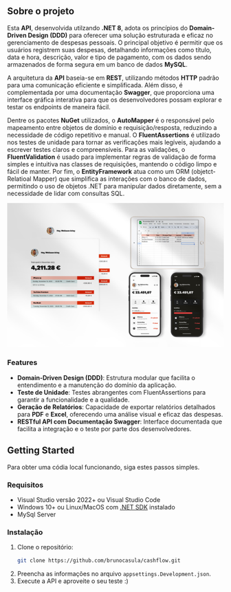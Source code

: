 ## Sobre o projeto

 Esta **API**, desenvolvida utilzando **.NET 8**, adota os princípios do **Domain-Driven Design (DDD)** para oferecer uma solução estruturada e eficaz no gerenciamento de despesas pessoais. O principal objetivo é permitir que os usuários registrem suas despesas, detalhando informações como título, data e hora, descrição, valor e tipo de pagamento, com os dados sendo armazenados de forma segura em um banco de dados **MySQL**.

 A arquitetura da **API** baseia-se em **REST**, utilizando métodos **HTTP** padrão para uma comunicação eficiente e simplificada. Além disso, é complementada por uma documentação **Swagger**, que proporciona uma interface gráfica interativa para que os desenvolvedores possam explorar e testar os endpoints de maneira fácil.

 Dentre os pacotes **NuGet** utilizados, o **AutoMapper** é o responsável pelo mapeamento entre objetos de domínio e requisição/resposta, reduzindo a necessidade de código repetitivo e manual. O **FluentAssertions** é utilizado nos testes de unidade para tornar as verificações mais legíveis, ajudando a escrever testes claros e compreensíveis.
 Para as validações, o **FluentValidation** é usado para implementar regras de validação de forma simples e intuitiva nas classes de requisições, mantendo o código limpo e fácil de manter. Por fim, o **EntityFramework** atua como um ORM (objetct-Relatioal Mapper) que simplifica as interações com o banco de dados, permitindo o uso de objetos .NET para manipular dados diretamente, sem a necessidade de lidar com consultas SQL.

 ![hero-image]

 ### Features

 - **Domain-Driven Design (DDD)**: Estrutura modular que facilita o entendimento e a manutenção do domínio da aplicação.
 - **Teste de Unidade**: Testes abrangentes com FluentAssertions para garantir a funcionalidade e a qualidade.
 - **Geração de Relatórios**: Capacidade de exportar relatórios detalhados para **PDF** e **Excel**, oferecendo uma análise visual e eficaz das despesas.
 - **RESTful API com Documentação Swagger**: Interface documentada que facilita a integração e o teste por parte dos desenvolvedores.


## Getting Started

Para obter uma códia local funcionando, siga estes passos simples.

### Requisitos

* Visual Studio versão 2022+ ou Visual Studio Code
* Windows 10+ ou Linux/MacOS com [.NET SDK][dot-net-sdk] instalado 
* MySql Server

### Instalação

1. Clone o repositório:
   ```sh
   git clone https://github.com/brunocasula/cashflow.git
   ```
3. Preencha as informações no arquivo `appsettings.Development.json`.
4. Execute a API e aproveite o seu teste :)



<!-- Links -->
[dot-net-sdk]: https://dotnet.microsoft.com/en-us/download/dotnet/8.0

<!-- Images -->
[hero-image]: ./images/heroimage.png